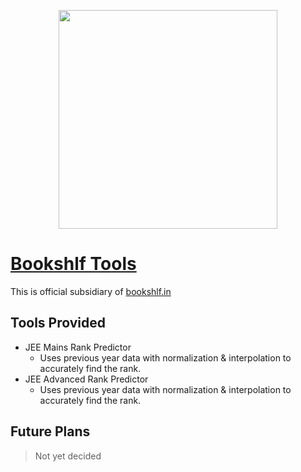 <p align="center">
  <img src="https://raw.githubusercontent.com/Bookshlf-in/Website/main/public/images/logoView.png" width="350" />
</p>

# [Bookshlf Tools](https://tools.bookshlf.in)
This is official subsidiary of [bookshlf.in](https://bookshlf.in)

## Tools Provided
- JEE Mains Rank Predictor
  - Uses previous year data with normalization & interpolation to accurately find the rank.
- JEE Advanced Rank Predictor
  - Uses previous year data with normalization & interpolation to accurately find the rank.

## Future Plans
> Not yet decided
